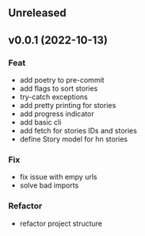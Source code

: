 ## Unreleased

## v0.0.1 (2022-10-13)

### Feat

- add poetry to pre-commit
- add flags to sort stories
- try-catch exceptions
- add pretty printing for stories
- add progress indicator
- add basic cli
- add fetch for stories IDs and stories
- define Story model for hn stories

### Fix

- fix issue with empy urls
- solve bad imports

### Refactor

- refactor project structure
